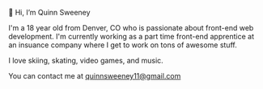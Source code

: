 👋 Hi, I’m Quinn Sweeney

I'm a 18 year old from Denver, CO who is passionate about front-end web development.
I'm currently working as a part time front-end apprentice at an insuance company where I get to work on tons of awesome stuff.

I love skiing, skating, video games, and music.

You can contact me at quinnsweeney11@gmail.com
